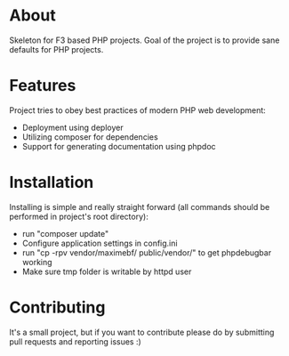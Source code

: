 # About

Skeleton for F3 based PHP projects. Goal of the project is to provide sane
defaults for PHP projects.

# Features

Project tries to obey best practices of modern PHP web development:

- Deployment using deployer
- Utilizing composer for dependencies
- Support for generating documentation using phpdoc

# Installation

Installing is simple and really straight forward (all commands should be 
performed in project's root directory):

- run "composer update"
- Configure application settings in config.ini
- run "cp -rpv vendor/maximebf/ public/vendor/" to get phpdebugbar working
- Make sure tmp folder is writable by httpd user

# Contributing

It's a small project, but if you want to contribute please do by submitting pull
requests and reporting issues :)